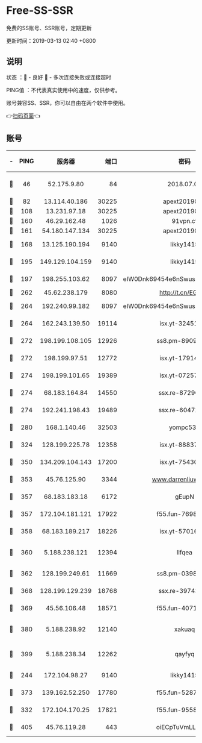 # Free-SS-SSR

免费的SS账号、SSR账号，定期更新

更新时间：2019-03-13 02:40 +0800

## 说明

状态     ：🙂 - 良好 🙁 - 多次连接失败或连接超时

PING值   ：不代表真实使用中的速度，仅供参考。

账号兼容SS、SSR，你可以自由在两个软件中使用。

👉[扫码页面](https://liesauer.github.io/Free-SS-SSR/)👈

## 账号

|-|PING|服务器|端口|密码|加密方式|区域|
|:----:|:----:|:-----:|-----:|:----:|:----:|:----:|
|🙂|46|52.175.9.80|84|2018.07.07|chacha20-ietf-poly1305|HK|
|🙂|82|13.114.40.186|30225|apext2019006|chacha20|JP|
|🙂|108|13.231.97.18|30225|apext2019006|chacha20|JP|
|🙂|160|46.29.162.48|1026|91vpn.cf|rc4-md5|RU|
|🙂|161|54.180.147.134|30225|apext2019006|chacha20|KR|
|🙂|168|13.125.190.194|9140|likky1415|aes-256-cfb|KR|
|🙂|195|149.129.104.159|9140|likky1415|aes-256-cfb|HK|
|🙂|197|198.255.103.62|8097|eIW0Dnk69454e6nSwuspv9DmS201tQ0D|aes-256-cfb|US|
|🙂|262|45.62.238.179|8080|http://t.cn/EGJIyrl|rc4-md5|CA|
|🙂|264|192.240.99.182|8097|eIW0Dnk69454e6nSwuspv9DmS201tQ0D|aes-256-cfb|US|
|🙂|264|162.243.139.50|19114|isx.yt-32451698|aes-256-cfb|US|
|🙂|272|198.199.108.105|12926|ss8.pm-89091536|aes-256-cfb|US|
|🙂|272|198.199.97.51|12772|isx.yt-17914750|aes-256-cfb|US|
|🙂|274|198.199.101.65|19389|isx.yt-07257333|aes-256-cfb|US|
|🙂|274|68.183.164.84|14550|ssx.re-87296027|aes-256-cfb|US|
|🙂|274|192.241.198.43|19489|ssx.re-60472532|aes-256-cfb|US|
|🙂|280|168.1.140.46|32503|yompc535|aes-256-cfb|AU|
|🙂|324|128.199.225.78|12358|isx.yt-88837839|aes-256-cfb|SG|
|🙂|350|134.209.104.143|17200|isx.yt-75430258|aes-256-cfb|SG|
|🙂|353|45.76.125.90|3344|www.darrenliuwei.com|aes-256-cfb|AU|
|🙂|357|68.183.183.18|6172|gEupN|aes-256-cfb|SG|
|🙂|357|172.104.181.121|17922|f55.fun-76980489|aes-256-cfb|SG|
|🙂|358|68.183.189.217|18226|isx.yt-57016658|aes-256-cfb|SG|
|🙂|360|5.188.238.121|12394|llfqea|chacha20-ietf-poly1305|BR|
|🙂|362|128.199.249.61|11669|ss8.pm-03986540|aes-256-cfb|SG|
|🙂|368|128.199.129.239|18768|ssx.re-39743458|aes-256-cfb|SG|
|🙂|369|45.56.106.48|18571|f55.fun-40716763|aes-256-cfb|US|
|🙂|380|5.188.238.92|12140|xakuaq|chacha20-ietf-poly1305|BR|
|🙂|399|5.188.238.34|12262|qayfyq|chacha20-ietf-poly1305|BR|
|🙂|244|172.104.98.27|9140|likky1415|aes-256-cfb|JP|
|🙂|373|139.162.52.250|17780|f55.fun-52870038|aes-256-cfb|SG|
|🙁|332|172.104.170.25|17821|f55.fun-95583566|aes-256-cfb|SG|
|🙁|405|45.76.119.28|443|oiECpTuVmLLxk4Ts|aes-256-cfb|AU|
